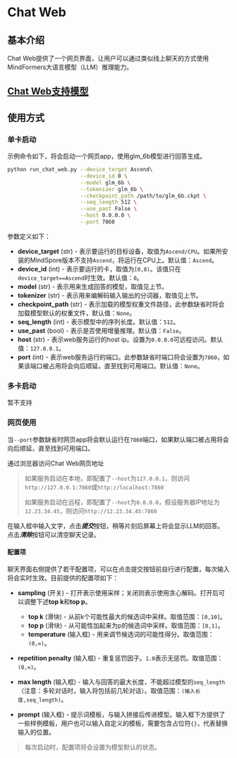 # Chat Web

## 基本介绍

Chat Web提供了一个网页界面，让用户可以通过类似线上聊天的方式使用MindFormers大语言模型（LLM）推理能力。

## [Chat Web支持模型](../model_support_list.md#chat-web支持列表)

## 使用方式

### 单卡启动

示例命令如下，将会启动一个网页app，使用glm_6b模型进行回答生成。

```bash
python run_chat_web.py --device_target Ascend\
                       --device_id 0 \
                       --model glm_6b \
                       --tokenizer glm_6b \
                       --ckeckpoint_path /path/to/glm_6b.ckpt \
                       --seq_length 512 \
                       --use_past False \
                       --host 0.0.0.0 \
                       --port 7860
```

参数定义如下：

* **device_target** (str) - 表示要运行的目标设备，取值为`Ascend/CPU`。如果所安装的MindSpore版本不支持`Ascend`，将运行在CPU上。默认值：`Ascend`。
* **device_id** (int) - 表示要运行的卡，取值为`[0,8)`。该值只在`device_target==Ascend`时生效。默认值：`0`。
* **model** (str) - 表示用来生成回答的模型，取值见上节。
* **tokenizer** (str) - 表示用来编解码输入输出的分词器，取值见上节。
* **checkpoint_path** (str) - 表示加载的模型权重文件路径，此参数缺省时将会加载模型默认的权重文件，默认值：`None`。
* **seq_length** (int) - 表示模型中的序列长度。默认值：`512`。
* **use_past** (bool) - 表示是否使用增量推理。默认值：`False`。
* **host** (str) - 表示web服务运行的host ip。设置为`0.0.0.0`可远程访问。默认值：`127.0.0.1`。
* **port** (int) - 表示web服务运行的端口。此参数缺省时端口将会设置为`7860`，如果该端口被占用将会向后顺延，直至找到可用端口。默认值：`None`。

### 多卡启动

暂不支持

### 网页使用

当`--port`参数缺省时网页app将会默认运行在`7860`端口，如果默认端口被占用将会向后顺延，直至找到可用端口。

通过浏览器访问Chat Web网页地址

> 如果服务启动在本地，即配置了`--host`为`127.0.0.1`，则访问`http://127.0.0.1:7860`或`http://localhost:7860`
>
> 如果服务启动在远程，即配置了`--host`为`0.0.0.0`，假设服务器IP地址为`12.23.34.45`，则访问`http://12.23.34.45:7860`

在输入框中输入文字，点击***提交***按钮，稍等片刻后屏幕上将会显示LLM的回答。点击***清除***按钮可以清空聊天记录。

#### 配置项

聊天界面右侧提供了若干配置项，可以在点击提交按钮前自行进行配置，每次输入将会实时生效。目前提供的配置项如下：

* **sampling** (开关) - 打开表示使用采样；关闭则表示使用贪心解码。打开后可以调整下述**top k**和**top p**。

    * **top k** (滑块) - 从前k个可能性最大的候选词中采样。取值范围：`[0,10]`。
    * **top p** (滑块) - 从可能性加起来为p的候选词中采样。取值范围：`[0,1]`。
    * **temperature** (输入框) - 用来调节候选词的可能性得分。取值范围：`(0,∞)`。

* **repetition penalty** (输入框) - 重复惩罚因子。`1.0`表示无惩罚。取值范围：`(0,∞)`。

* **max length** (输入框) - 输入与回答的最大长度，不能超过模型的`seq_length`（注意：多轮对话时，输入将包括前几轮对话）。取值范围：`(输入长度,seq_length)`。

* **prompt** (输入框) - 提示词模板，与输入拼接后传进模型。输入框下方提供了一些样例模板，用户也可以输入自定义的模板，需要包含占位符`{}`，代表替换输入的位置。

> 每次启动时，配置项将会设置为模型默认的状态。